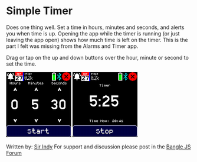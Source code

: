 # Simple Timer

Does one thing well. Set a time in hours, minutes and seconds, and alerts you when time is up. Opening the app while the timer is running (or just leaving the app open) shows how much time is left on the timer. This is the part I felt was missing from the Alarms and Timer app.

Drag or tap on the up and down buttons over the hour, minute or second to set the time.

![](timersimple-scr1.png)
![](timersimple-scr2.png)

Written by: [Sir Indy](https://github.com/sir-indy) For support and discussion please post in the [Bangle JS Forum](http://forum.espruino.com/microcosms/1424/)